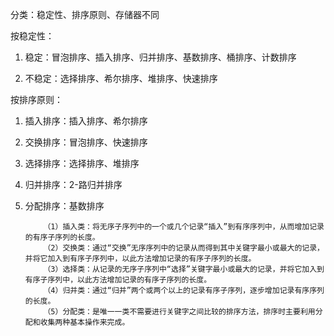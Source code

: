 分类：稳定性、排序原则、存储器不同
     
按稳定性：

1. 稳定：冒泡排序、插入排序、归并排序、基数排序、桶排序、计数排序

2. 不稳定：选择排序、希尔排序、堆排序、快速排序

按排序原则：
1. 插入排序：插入排序、希尔排序
2. 交换排序：冒泡排序、快速排序
3. 选择排序：选择排序、堆排序
4. 归并排序：2-路归并排序
5. 分配排序：基数排序

           （1）插入类：将无序子序列中的一个或几个记录“插入”到有序序列中，从而增加记录的有序子序列的长度。
           （2）交换类：通过“交换”无序序列中的记录从而得到其中关键字最小或最大的记录，并将它加入到有序子序列中，以此方法增加记录的有序子序列的长度。
           （3）选择类：从记录的无序子序列中“选择”关键字最小或最大的记录，并将它加入到有序子序列中，以此方法增加记录的有序子序列的长度。
           （4）归并类：通过“归并”两个或两个以上的记录有序子序列，逐步增加记录有序序列的长度。
           （5）分配类：是唯一一类不需要进行关键字之间比较的排序方法，排序时主要利用分配和收集两种基本操作来完成。



​           